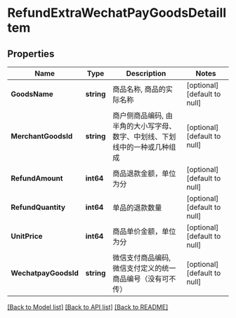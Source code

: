# RefundExtraWechatPayGoodsDetailItem

## Properties
Name | Type | Description | Notes
------------ | ------------- | ------------- | -------------
**GoodsName** | **string** | 商品名称, 商品的实际名称 | [optional] [default to null]
**MerchantGoodsId** | **string** | 商户侧商品编码, 由半角的大小写字母、数字、中划线、下划线中的一种或几种组成 | [optional] [default to null]
**RefundAmount** | **int64** | 商品退款金额，单位为分 | [optional] [default to null]
**RefundQuantity** | **int64** |  单品的退款数量 | [optional] [default to null]
**UnitPrice** | **int64** | 商品单价金额，单位为分 | [optional] [default to null]
**WechatpayGoodsId** | **string** | 微信支付商品编码, 微信支付定义的统一商品编号（没有可不传） | [optional] [default to null]

[[Back to Model list]](../README.md#documentation-for-models) [[Back to API list]](../README.md#documentation-for-api-endpoints) [[Back to README]](../README.md)


